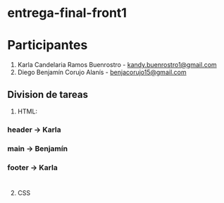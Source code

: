# entrega-final-front1
# Participantes

1. Karla Candelaria Ramos Buenrostro - kandy.buenrostro1@gmail.com
2. Diego Benjamín Corujo Alanís - benjacorujo15@gmail.com

## Division de tareas

1. HTML: 
### header -> Karla
### main -> Benjamín
### footer -> Karla
#

2. CSS
#